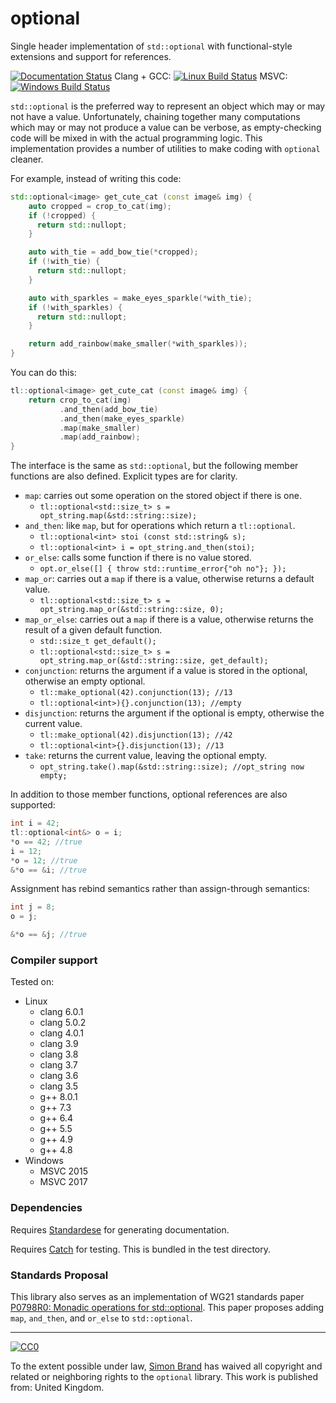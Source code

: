 # optional

Single header implementation of `std::optional` with functional-style extensions and support for references.

[![Documentation Status](https://readthedocs.org/projects/tl-docs/badge/?version=latest)](https://tl.tartanllama.xyz/en/latest/?badge=latest)
Clang + GCC: [![Linux Build Status](https://travis-ci.org/TartanLlama/optional.png?branch=master)](https://travis-ci.org/TartanLlama/optional)
MSVC: [![Windows Build Status](https://ci.appveyor.com/api/projects/status/k5x00xa11y3s5wsg?svg=true)](https://ci.appveyor.com/project/TartanLlama/optional)

`std::optional` is the preferred way to represent an object which may or may not have a value. Unfortunately, chaining together many computations which may or may not produce a value can be verbose, as empty-checking code will be mixed in with the actual programming logic. This implementation provides a number of utilities to make coding with `optional` cleaner.

For example, instead of writing this code:

```c++
std::optional<image> get_cute_cat (const image& img) {
    auto cropped = crop_to_cat(img);
    if (!cropped) {
      return std::nullopt;
    }

    auto with_tie = add_bow_tie(*cropped);
    if (!with_tie) {
      return std::nullopt;
    }

    auto with_sparkles = make_eyes_sparkle(*with_tie);
    if (!with_sparkles) {
      return std::nullopt;
    }

    return add_rainbow(make_smaller(*with_sparkles));
}
```

You can do this:

```c++
tl::optional<image> get_cute_cat (const image& img) {
    return crop_to_cat(img)
           .and_then(add_bow_tie)
           .and_then(make_eyes_sparkle)
           .map(make_smaller)
           .map(add_rainbow);
}
```

The interface is the same as `std::optional`, but the following member functions are also defined. Explicit types are for clarity.

- `map`: carries out some operation on the stored object if there is one.
  * `tl::optional<std::size_t> s = opt_string.map(&std::string::size);`
- `and_then`: like `map`, but for operations which return a `tl::optional`.
  * `tl::optional<int> stoi (const std::string& s);`
  * `tl::optional<int> i = opt_string.and_then(stoi);`
- `or_else`: calls some function if there is no value stored.
  * `opt.or_else([] { throw std::runtime_error{"oh no"}; });`
- `map_or`: carries out a `map` if there is a value, otherwise returns a default value.
  * `tl::optional<std::size_t> s = opt_string.map_or(&std::string::size, 0);`
- `map_or_else`: carries out a `map` if there is a value, otherwise returns the result of a given default function.
  * `std::size_t get_default();`
  * `tl::optional<std::size_t> s = opt_string.map_or(&std::string::size, get_default);`
- `conjunction`: returns the argument if a value is stored in the optional, otherwise an empty optional.
  * `tl::make_optional(42).conjunction(13); //13`
  * `tl::optional<int>){}.conjunction(13); //empty`
- `disjunction`: returns the argument if the optional is empty, otherwise the current value.
  * `tl::make_optional(42).disjunction(13); //42`
  * `tl::optional<int>{}.disjunction(13); //13`
- `take`: returns the current value, leaving the optional empty.
  * `opt_string.take().map(&std::string::size); //opt_string now empty;`

In addition to those member functions, optional references are also supported:

```c++
int i = 42;
tl::optional<int&> o = i;
*o == 42; //true
i = 12;
*o = 12; //true
&*o == &i; //true
```

Assignment has rebind semantics rather than assign-through semantics:

```c++
int j = 8;
o = j;

&*o == &j; //true
```

### Compiler support

Tested on:


- Linux
  * clang 6.0.1
  * clang 5.0.2
  * clang 4.0.1
  * clang 3.9
  * clang 3.8
  * clang 3.7
  * clang 3.6
  * clang 3.5
  * g++ 8.0.1
  * g++ 7.3
  * g++ 6.4
  * g++ 5.5
  * g++ 4.9
  * g++ 4.8
- Windows
  * MSVC 2015
  * MSVC 2017

### Dependencies

Requires [Standardese](https://github.com/foonathan/standardese) for generating documentation.

Requires [Catch](https://github.com/philsquared/Catch) for testing. This is bundled in the test directory.

### Standards Proposal

This library also serves as an implementation of WG21 standards paper [P0798R0: Monadic operations for std::optional](https://wg21.tartanllama.xyz/monadic-optional). This paper proposes adding `map`, `and_then`, and `or_else` to `std::optional`.

----------

[![CC0](http://i.creativecommons.org/p/zero/1.0/88x31.png)]("http://creativecommons.org/publicdomain/zero/1.0/")

To the extent possible under law, [Simon Brand](https://twitter.com/TartanLlama) has waived all copyright and related or neighboring rights to the `optional` library. This work is published from: United Kingdom.
